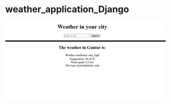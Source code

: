 # weather_application_Django
![alt text](https://github.com/HameedSyed02/weather_application_Django/blob/main/weather/pic.png?raw=true)
